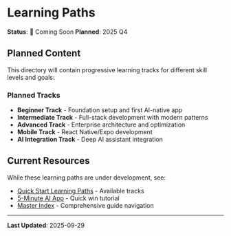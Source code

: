 # Learning Paths

**Status**: 🚧 Coming Soon
**Planned**: 2025 Q4

## Planned Content

This directory will contain progressive learning tracks for different skill levels and goals:

### Planned Tracks
- **Beginner Track** - Foundation setup and first AI-native app
- **Intermediate Track** - Full-stack development with modern patterns
- **Advanced Track** - Enterprise architecture and optimization
- **Mobile Track** - React Native/Expo development
- **AI Integration Track** - Deep AI assistant integration

## Current Resources

While these learning paths are under development, see:
- [Quick Start Learning Paths](../../quick-start/LEARNING_PATHS.md) - Available tracks
- [5-Minute AI App](../quick-wins/5-minute-ai-app.md) - Quick win tutorial
- [Master Index](../../master-index-ai-native-tech-stack.md) - Comprehensive guide navigation

---

**Last Updated**: 2025-09-29